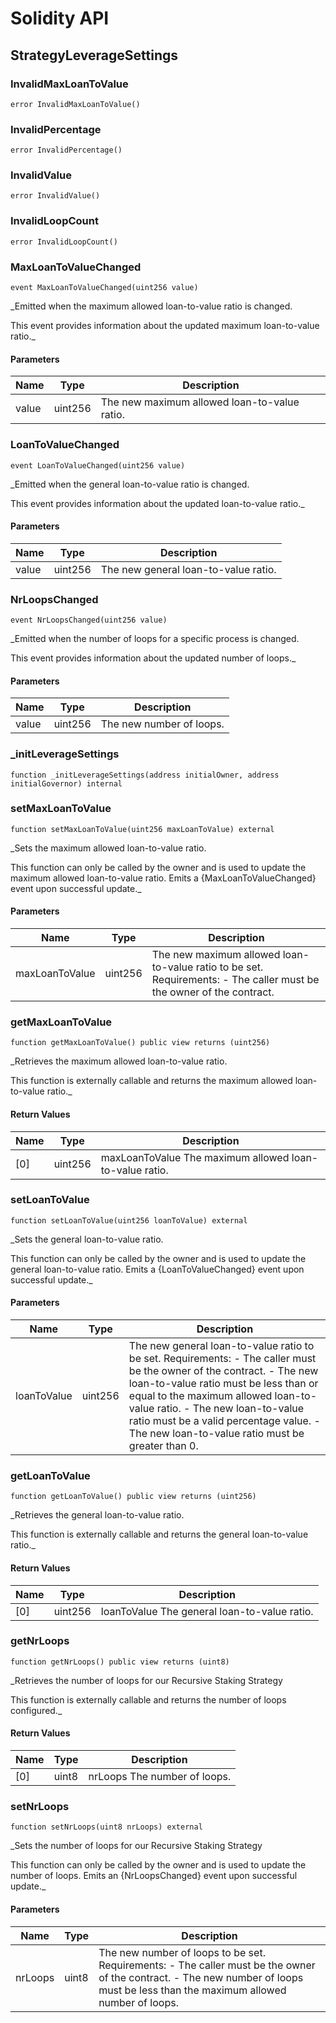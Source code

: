 # Solidity API

## StrategyLeverageSettings

### InvalidMaxLoanToValue

```solidity
error InvalidMaxLoanToValue()
```

### InvalidPercentage

```solidity
error InvalidPercentage()
```

### InvalidValue

```solidity
error InvalidValue()
```

### InvalidLoopCount

```solidity
error InvalidLoopCount()
```

### MaxLoanToValueChanged

```solidity
event MaxLoanToValueChanged(uint256 value)
```

_Emitted when the maximum allowed loan-to-value ratio is changed.

This event provides information about the updated maximum loan-to-value ratio._

#### Parameters

| Name | Type | Description |
| ---- | ---- | ----------- |
| value | uint256 | The new maximum allowed loan-to-value ratio. |

### LoanToValueChanged

```solidity
event LoanToValueChanged(uint256 value)
```

_Emitted when the general loan-to-value ratio is changed.

This event provides information about the updated loan-to-value ratio._

#### Parameters

| Name | Type | Description |
| ---- | ---- | ----------- |
| value | uint256 | The new general loan-to-value ratio. |

### NrLoopsChanged

```solidity
event NrLoopsChanged(uint256 value)
```

_Emitted when the number of loops for a specific process is changed.

This event provides information about the updated number of loops._

#### Parameters

| Name | Type | Description |
| ---- | ---- | ----------- |
| value | uint256 | The new number of loops. |

### _initLeverageSettings

```solidity
function _initLeverageSettings(address initialOwner, address initialGovernor) internal
```

### setMaxLoanToValue

```solidity
function setMaxLoanToValue(uint256 maxLoanToValue) external
```

_Sets the maximum allowed loan-to-value ratio.

This function can only be called by the owner and is used to update the maximum allowed loan-to-value ratio.
Emits a {MaxLoanToValueChanged} event upon successful update._

#### Parameters

| Name | Type | Description |
| ---- | ---- | ----------- |
| maxLoanToValue | uint256 | The new maximum allowed loan-to-value ratio to be set. Requirements: - The caller must be the owner of the contract. |

### getMaxLoanToValue

```solidity
function getMaxLoanToValue() public view returns (uint256)
```

_Retrieves the maximum allowed loan-to-value ratio.

This function is externally callable and returns the maximum allowed loan-to-value ratio._

#### Return Values

| Name | Type | Description |
| ---- | ---- | ----------- |
| [0] | uint256 | maxLoanToValue The maximum allowed loan-to-value ratio. |

### setLoanToValue

```solidity
function setLoanToValue(uint256 loanToValue) external
```

_Sets the general loan-to-value ratio.

This function can only be called by the owner and is used to update the general loan-to-value ratio.
Emits a {LoanToValueChanged} event upon successful update._

#### Parameters

| Name | Type | Description |
| ---- | ---- | ----------- |
| loanToValue | uint256 | The new general loan-to-value ratio to be set. Requirements: - The caller must be the owner of the contract. - The new loan-to-value ratio must be less than or equal to the maximum allowed loan-to-value ratio. - The new loan-to-value ratio must be a valid percentage value. - The new loan-to-value ratio must be greater than 0. |

### getLoanToValue

```solidity
function getLoanToValue() public view returns (uint256)
```

_Retrieves the general loan-to-value ratio.

This function is externally callable and returns the general loan-to-value ratio._

#### Return Values

| Name | Type | Description |
| ---- | ---- | ----------- |
| [0] | uint256 | loanToValue The general loan-to-value ratio. |

### getNrLoops

```solidity
function getNrLoops() public view returns (uint8)
```

_Retrieves the number of loops for our Recursive Staking Strategy

This function is externally callable and returns the number of loops configured._

#### Return Values

| Name | Type | Description |
| ---- | ---- | ----------- |
| [0] | uint8 | nrLoops The number of loops. |

### setNrLoops

```solidity
function setNrLoops(uint8 nrLoops) external
```

_Sets the number of loops for our Recursive Staking Strategy

This function can only be called by the owner and is used to update the number of loops.
Emits an {NrLoopsChanged} event upon successful update._

#### Parameters

| Name | Type | Description |
| ---- | ---- | ----------- |
| nrLoops | uint8 | The new number of loops to be set. Requirements: - The caller must be the owner of the contract. - The new number of loops must be less than the maximum allowed number of loops. |

